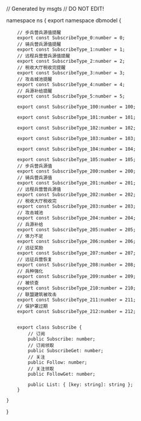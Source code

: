 // Generated by msgts
// DO NOT EDIT!

namespace ns {
	export namespace dbmodel {
	
		
		// 步兵营兵源值提醒
		export const SubscribeType_0:number = 0; 
		// 骑兵营兵源值提醒
		export const SubscribeType_1:number = 1; 
		// 远程兵营营兵源值提醒
		export const SubscribeType_2:number = 2; 
		// 税收大厅税收完提醒
		export const SubscribeType_3:number = 3; 
		// 攻击城池提醒
		export const SubscribeType_4:number = 4; 
		// 兵源补给提醒
		export const SubscribeType_5:number = 5; 
		
		export const SubscribeType_100:number = 100; 
		
		export const SubscribeType_101:number = 101; 
		
		export const SubscribeType_102:number = 102; 
		
		export const SubscribeType_103:number = 103; 
		
		export const SubscribeType_104:number = 104; 
		
		export const SubscribeType_105:number = 105; 
		// 步兵营兵源值
		export const SubscribeType_200:number = 200; 
		// 骑兵营兵源值
		export const SubscribeType_201:number = 201; 
		// 远程兵营营兵源值
		export const SubscribeType_202:number = 202; 
		// 税收大厅税收完
		export const SubscribeType_203:number = 203; 
		// 攻击城池
		export const SubscribeType_204:number = 204; 
		// 兵源补给
		export const SubscribeType_205:number = 205; 
		// 体力不足
		export const SubscribeType_206:number = 206; 
		// 远征奖励
		export const SubscribeType_207:number = 207; 
		// 远征兵营恢复
		export const SubscribeType_208:number = 208; 
		// 兵种强化
		export const SubscribeType_209:number = 209; 
		// 被侦查
		export const SubscribeType_210:number = 210; 
		// 联盟建筑被攻击
		export const SubscribeType_211:number = 211; 
		// 保护罩过期
		export const SubscribeType_212:number = 212; 
		
		
		export class Subscribe {	
			// 订阅
			public Subscribe: number; 
			// 订阅领取
			public SubscribeGet: number; 
			// 关注
			public Follow: number; 
			// 关注领取
			public FollowGet: number; 
			
			public List: { [key: string]: string }; 
		}
		
	}
}
